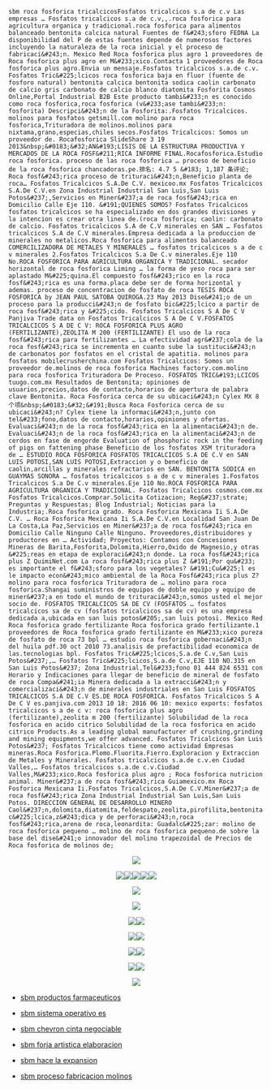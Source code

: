 
```
sbm roca fosforica tricalcicosFosfatos tricalcicos s.a de c.v Las empresas … Fosfatos tricalcicos s.a de c.v,,.roca fosforica para agricultura organica y tradicional.roca fosforica para alimentos balanceado bentonita calcica natural Fuentes de f&#243;sforo FEDNA La disponibilidad del P de estas fuentes depende de numerosos factores incluyendo la naturaleza de la roca inicial y el proceso de fabricaci&#243;n. Mexico Red Roca fosforica plus agro 1 proveedores de Roca fosforica plus agro en M&#233;xico.Contacta 1 proveedores de Roca fosforica plus agro.Envia un mensaje.Fosfatos tricalcicos s.a.de c.v. Fosfatos Tric&#225;lcicos roca fosforica baja en fluor (fuente de fosforo natural) bentonita calcica bentonita sodica caolin carbonato de calcio gris carbonato de calcio blanco diatomita Fosforita Cosmos Online,Portal Industrial B2B Este producto tambi&#233;n es conocido como roca fosforica,roca fosforica (v&#233;ase tambi&#233;n: fosforita) Descripci&#243;n de la Fosforita:.Fosfatos Tricalcicos. molinos para fosfatos getsmill.com molino para roca fosforica,Trituradora de molinos.molinos para nixtama,grano,especias,chiles secos.Fosfatos Tricalcicos: Somos un proveedor de. Rocafosforica SlideShare 3 19 2013&nbsp;&#0183;&#32;AN&#193;LISIS DE LA ESTRUCTURA PRODUCTIVA Y MERCADOS DE LA ROCA FOSF&#211;RICA INFORME FINAL.Rocafosforica.Estudio roca fosforica. proceso de las roca fosforica … proceso de beneficio de la roca fosforica chancadoras.pe.排名: 4.7 5 &#183; 1,187 条评论; Roca fosf&#243;rica proceso de trituraci&#243;n,Beneficio planta de roca… Fosfatos Tricalcicos S.A.De C.V. mexicoo.mx Fosfatos Tricalcicos S.A.De C.V.en Zona Industrial Industrial San Luis,San Luis Potos&#237;,Servicios en Miner&#237;a de roca fosf&#243;rica en Domicilio Calle Eje 110. &#191;QUIENES SOMOS? Fosfatos Tricalcicos fosfatos tricalcicos se ha especializado en dos grandes divisiones y la intencion es crear otra linea de.(roca fosforica; caolin: carbonato de calcio. Fosfatos tricalcicos S.A de C.V minerales en SAN … Fosfatos tricalcicos S.A de C.V minerales.Empresa dedicada a la produccion de minerales no metalicos.Roca fosforica para alimentos balanceado COMERCILIZADORA DE METALES Y MINERALES … fosfatos tricalcicos s a de c v minerales 2.Fosfatos Tricalcicos S.a De C.v minerales.Eje 110 No.ROCA FOSFORICA PARA AGRICULTURA ORGANICA Y TRADICIONAL. secador horizontal de roca fosforica Liming … la forma de yeso roca para ser aplastado M&#225;quina.El compuesto fosf&#243;rico en la roca fosf&#243;rica es una forma.placa debe ser de forma horizontal y ademas. proceso de concentracion de fosfato de roca TESIS ROCA FOSFORICA by JEAN PAUL SATOBA QUIROGA.23 May 2013 Dise&#241;o de un proceso para la producci&#243;n de fosfato bic&#225;lcico a partir de roca fosf&#243;rica y &#225;cido. Fosfatos Tricalcicos S A De C V Panjiva Trade data on Fosfatos Tricalcicos S A De C V.FOSFATOS TRICALCICOS S A DE C V: ROCA FOSFORICA PLUS AGRO (FERTILIZANTE),ZEOLITA M 200 (FERTILIZANTE) El uso de la roca fosf&#243;rica para fertilizantes … La efectividad agr&#237;cola de la roca fosf&#243;rica se incrementa en cuanto sube la sustituci&#243;n de carbonatos por fosfatos en el cristal de apatitia. molinos para fosfatos mobilecrusherchina.com Fosfatos Tricalcicos: Somos un proveedor de.molinos de roca fosforica Machines factory.com.molino para roca fosforica Trituradora De Proceso. FOSFATOS TRIC&#193;LCICOS tuugo.com.mx Resultados de Bentonita; opiniones de usuarios,precios,datos de contacto,horarios de apertura de palabra clave Bentonita. Roca Fosforica cerca de su ubicaci&#243;n Cylex MX 8 个项&nbsp;&#0183;&#32;&#191;Busca Roca Fosforica cerca de su ubicaci&#243;n? Cylex tiene la informaci&#243;n,junto con tel&#233;fono,datos de contacto,horarios,opiniones y ofertas. Evaluaci&#243;n de la roca fosf&#243;rica en la alimentaci&#243;n de. Evaluaci&#243;n de la roca fosf&#243;rica en la alimentaci&#243;n de cerdos en fase de engorde Evaluation of phosphoric rock in the feeding of pigs on fattening phase Beneficio de los fosfatos XSM trituradora de … ESTUDIO ROCA FOSFORICA FOSFATOS TRICALCICOS S.A DE C.V en SAN LUIS POTOSI,SAN LUIS POTOSI,Extraccion y o beneficio de caolin,arcillas y minerales refractarios en SAN. BENTONITA SODICA en GUAYMAS SONORA … fosfatos tricalcicos s a de c v minerales 1.Fosfatos Tricalcicos S.a De C.v minerales.Eje 110 No.ROCA FOSFORICA PARA AGRICULTURA ORGANICA Y TRADICIONAL. Fosfatos Tricalcicos cosmos.com.mx Fosfatos Tricalcicos.Comprar.Solicita Cotizacion; Reg&#237;strate; Preguntas y Respuestas; Blog Industrial; Noticias para la Industria;.Roca fosforica grado. Roca Fosforica Mexicana Ii S.A.De C.V. … Roca Fosforica Mexicana Ii S.A.De C.V.en Localidad San Juan De La Costa,La Paz,Servicios en Miner&#237;a de roca fosf&#243;rica en Domicilio Calle Ninguno Calle Ninguno. Proveedores,distribuidores y productores en … Actividad; Proyectos: Contamos con Concesiones Mineras de Barita,Fosforita,Dolomita,Hierro,Oxido de Magnesio,y otras &#225;reas en etapa de exploraci&#243;n donde. La roca fosf&#243;rica plus Z QuimiNet.com La roca fosf&#243;rica plus Z &#191;Por qu&#233; es importante el f&#243;sforo para los vegetales? &#191;Cu&#225;l es le impacto econ&#243;mico ambiental de la Roca Fosf&#243;rica plus Z? molino para roca fosforica Trituradora de … molino para roca fosforica.Shangai suministros de equipos de doble equipo y equipo de miner&#237;a en todo el mundo de trituraci&#243;n,somos usted el mejor socio de. FOSFATOS TRICALCICOS SA DE CV (FOSFATOS … fosfatos tricalcicos sa de cv (fosfatos tricalcicos sa de cv) es una empresa dedicada a,ubicada en san luis potos&#205;,san luis potosi. Mexico Red Roca fosforica grado fertilizante Roca fosforica grado fertilizante.1 proveedores de Roca fosforica grado fertilizante en M&#233;xico pureza de fosfato de roca 73 bpl … estudio roca fosforica gobernaci&#243;n del huila pdf.30 oct 2010 73.analisis de prefactibilidad economica de las.tecnologias bpl. Fosfatos Tric&#225;lcicos,S.a.de C.v,San Luis Potos&#237;,… Fosfatos Tric&#225;lcicos,S.a.de C.v,EJE 110 NO.315 en San Luis Potos&#237; Zona Industrial,Tel&#233;fono 01 444 824 6531 con Horario y Indicaciones para llegar de beneficio de mineral de fosfato de roca Compa&#241;ia Minera dedicada a la extracci&#243;n y comercializaci&#243;n de minerales industriales en San Luis FOSFATOS TRICALCICOS S.A DE C.V ES.DE ROCA FOSFORICA. Fosfatos Tricalcicos S A De C V es.panjiva.com 2013 10 18: 2016 06 10: mexico exports: fosfatos tricalcicos s a de c v: roca fosforica plus agro (fertilizante),zeolita m 200 (fertilizante) Solubilidad de la roca fosforica en acido citrico Solubilidad de la roca fosforica en acido citrico Products.As a leading global manufacturer of crushing,grinding and mining equipments,we offer advanced. Fosfatos Tricalcicos San Luis Potos&#237; Fosfatos Tricalcicos tiene como actividad Empresas mineras.Roca Fosforica.Plomo.Fluorita.Fierro.Exploracion y Extraccion de Metales y Minerales. Fosfatos tricalcicos s.a.de c.v.en Ciudad Valles,… Fosfatos tricalcicos s.a.de c.v.Ciudad Valles,M&#233;xico.Roca fosforica plus agro ; Roca fosforica nutricion animal. Miner&#237;a de roca fosf&#243;rica Guiamexico.mx Roca Fosforica Mexicana Ii.Fosfatos Tricalcicos,S.A.De C.V.Miner&#237;a de roca fosf&#243;rica Zona Industrial Industrial San Luis,San Luis Potos. DIRECCION GENERAL DE DESARROLLO MINERO Caol&#237;n,dolomita,diatomita,feldespato,zeolita,pirofilita,bentonita c&#225;lcica,z&#243;dica y de perforaci&#243;n,roca fosf&#243;rica,arena de roca,leonardita: Guadalc&#225;zar: molino de roca fosforica pequeno … molino de roca fosforica pequeno.de sobre la base del dise&#241;o innovador del molino trapezoidal de Precios de Roca fosforica de molinos de; 
```

<div align="center">

<a href="https://es-crusher.shibang-china.com/github&k=sbm+roca+fosforica+tricalcicos"><img src="https://static.shibang-china.com/es/crusher/logo.jpg"></a>

<a href="https://es-crusher.shibang-china.com/github&k=sbm+roca+fosforica+tricalcicos"><img src="https://static.shibang-china.com/es/crusher/index.jpg"></a><a href="https://es-crusher.shibang-china.com/material.htmlgithub&k=sbm+roca+fosforica+tricalcicos"><img src="https://static.shibang-china.com/es/crusher/material.jpg"></a><a href="https://es-crusher.shibang-china.com/application.htmlgithub&k=sbm+roca+fosforica+tricalcicos"><img src="https://static.shibang-china.com/es/crusher/application.jpg"></a><a href="https://es-crusher.shibang-china.com/aboutus.htmlgithub&k=sbm+roca+fosforica+tricalcicos"><img src="https://static.shibang-china.com/es/crusher/aboutus.jpg"></a><a href="https://es-crusher.shibang-china.com/contact.htmlgithub&k=sbm+roca+fosforica+tricalcicos"><img src="https://static.shibang-china.com/es/crusher/contact.jpg"></a>

<a href="https://es-crusher.shibang-china.com/github&k=sbm+roca+fosforica+tricalcicos"><img src="https://static.shibang-china.com/es/crusher/banner.jpg"></a>

<a href="https://swt.shibang-china.com/github&k=sbm+roca+fosforica+tricalcicos"><img src="https://static.shibang-china.com/es/crusher/text.jpg"></a>

<a href="https://swt.shibang-china.com/github&k=sbm+roca+fosforica+tricalcicos"><img src="https://static.shibang-china.com/es/crusher/chat.jpg"></a><a href="https://es-crusher.shibang-china.com/contact.htmlgithub&k=sbm+roca+fosforica+tricalcicos"><img src="https://static.shibang-china.com/es/crusher/message.jpg"></a>

<a href="https://es-crusher.shibang-china.com/products/pe.htmlgithub&k=sbm+roca+fosforica+tricalcicos"><img src="https://static.shibang-china.com/es/crusher/pe.jpg"></a><a href="https://es-crusher.shibang-china.com/products/pf.htmlgithub&k=sbm+roca+fosforica+tricalcicos"><img src="https://static.shibang-china.com/es/crusher/pf.jpg"></a>

<a href="https://es-crusher.shibang-china.com/products/hpt.htmlgithub&k=sbm+roca+fosforica+tricalcicos"><img src="https://static.shibang-china.com/es/crusher/hpt.jpg"></a><a href="https://es-crusher.shibang-china.com/products/vsi.htmlgithub&k=sbm+roca+fosforica+tricalcicos"><img src="https://static.shibang-china.com/es/crusher/vsi.jpg"></a>

<a href="https://es-crusher.shibang-china.com/products/klv.htmlgithub&k=sbm+roca+fosforica+tricalcicos"><img src="https://static.shibang-china.com/es/crusher/klv.jpg"></a><a href="https://es-crusher.shibang-china.com/products/portable.htmlgithub&k=sbm+roca+fosforica+tricalcicos"><img src="https://static.shibang-china.com/es/crusher/portable.jpg"></a>

<a href="https://swt.shibang-china.com/github&k=sbm+roca+fosforica+tricalcicos"><img src="https://static.shibang-china.com/es/crusher/case.jpg"></a>

</div>


* [sbm productos farmaceuticos](sbm%20productos%20farmaceuticos.md)

* [sbm sistema operativo es](sbm%20sistema%20operativo%20es.md)

* [sbm chevron cinta negociable](sbm%20chevron%20cinta%20negociable.md)

* [sbm forja artistica elaboracion](sbm%20forja%20artistica%20elaboracion.md)

* [sbm hace la expansion](sbm%20hace%20la%20expansion.md)

* [sbm proceso fabricacion molinos](sbm%20proceso%20fabricacion%20molinos.md)